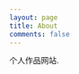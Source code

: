```yaml
---
layout: page
title: About
comments: false
---
```


个人作品网站.

<!-- **License & Download**

"Affiliates" for Jekyll is designed and developed by WowThemes.net and it is *free* for personal use.

<a href="https://github.com/wowthemesnet/affiliates-jekyll-theme/archive/master.zip" target="_blank">Download - Affiliates Jekyll Theme</a>

![jekyll template mediumish]({{site.baseurl}}/assets/images/theme1.jpg)

![jekyll template mediumish]({{site.baseurl}}/assets/images/theme2.jpg)

![jekyll template mediumish]({{site.baseurl}}/assets/images/theme3.jpg)

![jekyll template mediumish]({{site.baseurl}}/assets/images/theme4.jpg)
 -->
